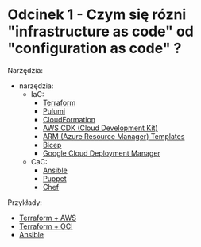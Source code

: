 # Odcinek 1 - Czym się rózni "infrastructure as code" od "configuration as code" ?

Narzędzia:
- narzędzia:
  - IaC:
    - [Terraform](https://www.terraform.io/)
    - [Pulumi](https://pulumi.com/)
    - [CloudFormation](https://aws.amazon.com/cloudformation/)
    - [AWS CDK (Cloud Development Kit)](https://aws.amazon.com/cdk/)
    - [ARM (Azure Resource Manager) Templates](https://learn.microsoft.com/en-us/azure/azure-resource-manager/templates/overview)
    - [Bicep](https://learn.microsoft.com/en-us/azure/azure-resource-manager/bicep/overview?tabs=bicep)
    - [Google Cloud Deployment Manager](https://cloud.google.com/deployment-manager/docs)
  - CaC:
    - [Ansible](https://www.ansible.com/)
    - [Puppet](https://www.puppet.com/)
    - [Chef](https://www.chef.io/)

Przykłady:
- [Terraform + AWS](terraform-aws/)
- [Terraform + OCI](terraform-oracle/)
- [Ansible](ansible-local/)
